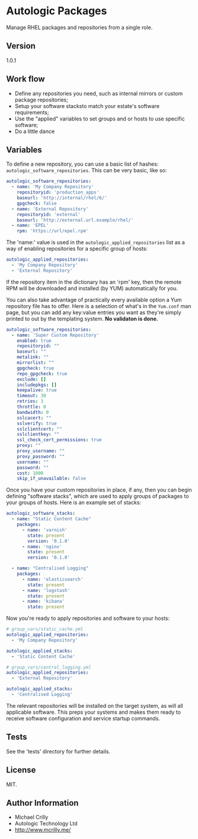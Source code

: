 # Autologic Packages

Manage RHEL packages and repositories from a single role.

## Version

1.0.1

## Work flow

- Define any repositories you need, such as internal mirrors or custom package repositories;
- Setup your software stacksto match your estate's software requirements;
- Use the "applied" variables to set groups and or hosts to use specific software;
- Do a little dance

## Variables

To define a new repository, you can use a basic list of hashes: ```autologic_software_repositories```. This can be very basic, like so:

```yaml
autologic_software_repositories:
  - name: 'My Company Repository'
    repositoryid: 'production_apps'
    baseurl: 'http://internal/rhel/6/'
    gpgcheck: false
  - name: 'External Repository'
    repositoryid: 'external'
    baseurl: 'http://external.url.example/rhel/'
  - name: 'EPEL'
    rpm: 'https://url/epel.rpm'
```

The 'name:' value is used in the ```autologic_applied_repositories``` list as a way of enabling repositories for a specific group of hosts:

```yaml
autologic_applied_repositories:
  - 'My Company Repository'
  - 'External Repository'
```

If the repository item in the dictionary has an 'rpm' key, then the remote RPM will be downloaded and installed (by YUM) automatically for you.

You can also take advantage of practically every available option a Yum repository file has to offer. Here is a selection of what's in the ```Yum.conf``` man page, but you can add any key:value entries you want as they're simply printed to out by the templating system. **No validaton is done.**

```yaml
autologic_software_repositories:
  - name: 'Super Custom Repository'
    enabled: true
    repositoryid: ""
    baseurl: ""
    metalink: ""
    mirrorlist: ""
    gpgcheck: true
    repo_gpgcheck: true
    exclude: []
    includepkgs: []
    keepalive: true
    timeout: 30
    retries: 3
    throttle: 0
    bandwidth: 0
    sslcacert: ""
    sslverify: true
    sslclientcert: ""
    sslclientkey: ""
    ssl_check_cert_permissions: true
    proxy: ""
    proxy_username: ""
    proxy_password: ""
    username: ""
    password: ""
    cost: 1000
    skip_if_unavailable: false
```

Once you have your custom repositories in place, if any, then you can begin defining "software stacks", which are used to apply groups of packages to your groups of hosts. Here is an example set of stacks:

```yaml
autologic_software_stacks:
  - name: "Static Content Cache"
    packages:
      - name: 'varnish'
        state: present
        version: '0.1.0'
      - name: 'nginx'
        state: present
        version: '0.1.0'

  - name: "Centralised Logging"
    packages:
      - name: 'elasticsearch'
        state: present
      - name: 'logstash'
        state: present
      - name: 'kibana'
        state: present
```

Now you're ready to apply repositories and software to your hosts:

```yaml
# group_vars/static_cache.yml
autologic_applied_repositories:
  - 'My Company Repository'

autologic_applied_stacks:
  - 'Static Content Cache'
```

```yaml
# group_vars/central_logging.yml
autologic_applied_repositories:
  - 'External Repository'

autologic_applied_stacks:
  - 'Centralised Logging'
```

The relevant repositories will be installed on the target system, as will all applicable software. This preps your systems and makes them ready to receive software configuration and service startup commands.

## Tests

See the 'tests' directory for further details.

## License

MIT.

## Author Information

- Michael Crilly
- Autologic Technology Ltd
- http://www.mcrilly.me/
